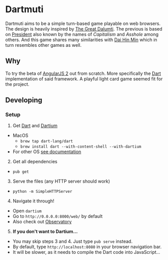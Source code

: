 # Dartmuti
Dartmuti aims to be a simple turn-based game playable on web browsers.
The design is heavily inspired by [The Great Dalumti](https://en.wikipedia.org/wiki/The_Great_Dalmuti).
The previous is based on [President](https://en.wikipedia.org/wiki/President_(card_game))
also known by the names of *Capitalism* and *Asshole* among others.
And this game shares many similarities with [Dai Hin Min](https://en.wikipedia.org/w/index.php?title=Dai_Hin_Min) which in turn resembles other games as well.

## Why
To try the beta of [AngularJS 2](https://angular.io/) out from scratch.
More specifically the [Dart](https://www.dartlang.org/) implementation of said framework.
A playful light card game seemed fit for the project.

## Developing
### Setup
1. Get [Dart](https://www.dartlang.org/) and [Dartium](https://www.dartlang.org/tools/dartium/)
  - MacOS
    - `brew tap dart-lang/dart`
    - `brew install dart --with-content-shell --with-dartium`
  - For other OS [see documentation](https://www.dartlang.org/downloads/)

2. Get all dependencies
  - `pub get`

3. Serve the files (any HTTP server should work)
  - `python -m SimpleHTTPServer`

4. Navigate it through!
  - Open `dartium`
  - Go to `http://0.0.0.0:8000/web/` by default
  - Also check out [Observatory](https://dart-lang.github.io/observatory/)

5. **If you don't want to Dartium...**
  - You may skip steps 3 and 4. Just type `pub serve` instead.
  - By default, type `http://localhost:8080` in your browser navigation bar.
  - It will be slower, as it needs to compile the Dart code into JavaScript...
